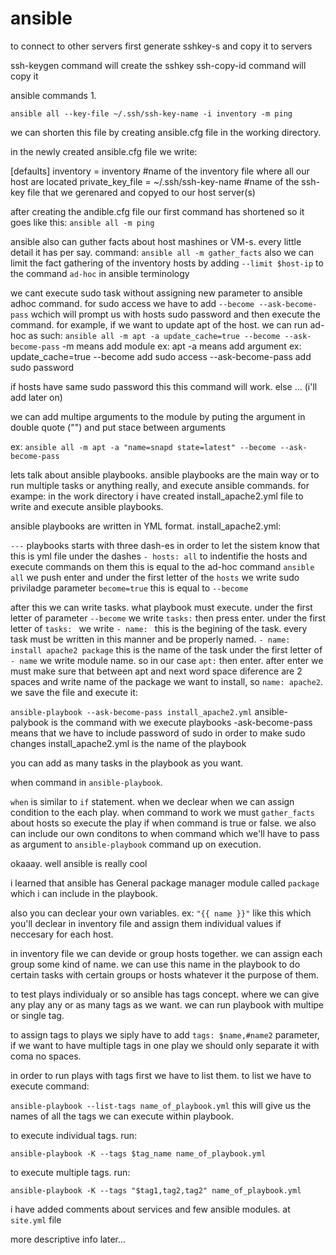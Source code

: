 # ansible


to connect to other servers first generate sshkey-s and copy it to servers

ssh-keygen command will create the sshkey
ssh-copy-id command will copy it

ansible commands
1.

`ansible all --key-file ~/.ssh/ssh-key-name -i inventory -m ping`

we can shorten this file by creating ansible.cfg file in the working directory.

in the newly created ansible.cfg file we write:

[defaults]
inventory = inventory #name of the inventory file where all our host are located
private_key_file = ~/.ssh/ssh-key-name #name of the ssh-key file that we gerenared and copyed to our host server(s)


after creating the andible.cfg file our first command has shortened so it goes like this:
`ansible all -m ping`

ansible also can guther facts about host mashines or VM-s. every little detail it has per say.
command:
`ansible all -m gather_facts` also we can limit the fact gathering of the inventory hosts by adding `--limit $host-ip` to the command `ad-hoc` in ansible terminology


we cant execute sudo task without assigning new parameter to ansible adhoc command.
for sudo access we have to add `--become --ask-become-pass` wchich will prompt us with hosts sudo password and then execute the command.
for example, if we want to update apt of the host. we can run ad-hoc as such:
`ansible all -m apt -a update_cache=true --become --ask-become-pass`
-m means add module ex: apt
-a means add argument ex: update_cache=true
--become add sudo access
--ask-become-pass add sudo password

if hosts have same sudo password this this command will work. else ... (i'll add later on)

we can add multipe arguments to the module by puting the argument in double quote ("") and put stace between arguments

ex: 
`ansible all -m apt -a "name=snapd state=latest" --become --ask-become-pass`

lets talk about ansible playbooks.
ansible playbooks are the main way or to run multiple tasks or anything really, and execute ansible commands. for exampe: in the work directory i have created install_apache2.yml file to write and execute ansible playbooks.

ansible playbooks are written in YML format.
install_apache2.yml:

` --- ` playbooks starts with three dash-es in order to let the sistem know that this is yml file
under the dashes ` - hosts: all ` to indentifie the hosts and execute commands on them this is equal to the ad-hoc command `ansible all`
we push enter and under the first letter of the `hosts` we write sudo priviladge parameter `become=true` this is equal to `--become`

after this we can write tasks. what playbook must execute.
under the first letter of parameter `--become` we write `tasks:` then press enter.
under the first letter of `tasks: ` we write `- name: ` this is the begining of the task. every task must be written in this manner and be properly named.
`- name: install apache2 package` this is the name of the task
under the first letter of `- name` we write module name. so in our case `apt:` then enter.
after enter we must make sure that between apt and next word space diference are 2 spaces and write name of the package we want to install, so `name: apache2`. we save the file and execute it:

`ansible-playbook --ask-become-pass install_apache2.yml`
ansible-palybook is the command with we execute playbooks
-ask-become-pass means that we have to include password of sudo in order to make sudo changes
install_apache2.yml is the name of the playbook

you can add as many tasks in the playbook as you want.

when command in `ansible-playbook`.

`when` is similar to `if` statement. when we declear when we can assign condition to the each play. when command to work we must `gather_facts` about hosts so execute the play if when command is true or false. we also can include our own conditons to when command which we'll have to pass as argument to `ansible-playbook` command up on execution. 

okaaay. well ansible is really cool

i learned that ansible has General package manager module called `package` which i can include in the playbook.

also you can declear your own variables. 
ex: `"{{ name }}"` like this which you'll declear in inventory file and assign them individual values if neccesary for each host.


in inventory file we can devide or group hosts together. we can assign each group some kind of name. we can use this name in the playbook to do certain tasks with certain groups or hosts whatever it the purpose of them.


to test plays individualy or so ansible has tags concept. where we can give any play any or as many tags as we want. we can run playbook with multipe or single tag.

to assign tags to plays we siply have to add `tags: $name,#name2` parameter, if we want to have multiple tags in one play we should only separate it with coma no spaces.

in order to run plays with tags first we have to list them. to list we have to execute command:

`ansible-playbook --list-tags name_of_playbook.yml` this will give us the names of all the tags we can execute within playbook.

to execute individual tags. run:

`ansible-playbook -K --tags $tag_name name_of_playbook.yml` 

to execute multiple tags. run:

`ansible-playbook -K --tags "$tag1,tag2,tag2" name_of_playbook.yml`

i have added comments about services and few ansible modules. at `site.yml` file

more descriptive info later...